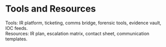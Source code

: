 # Tools and Resources
Tools: IR platform, ticketing, comms bridge, forensic tools, evidence vault, IOC feeds.  
Resources: IR plan, escalation matrix, contact sheet, communication templates.
